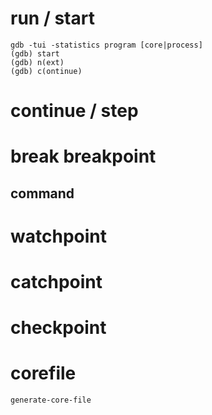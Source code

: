 # run / start
```
gdb -tui -statistics program [core|process]
(gdb) start
(gdb) n(ext)
(gdb) c(ontinue)
```

# continue / step

# break breakpoint
## command

# watchpoint

# catchpoint  

# checkpoint

# corefile
```
generate-core-file
```
